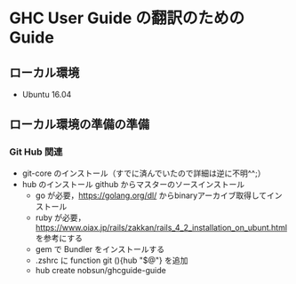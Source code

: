 # GHC User Guide の翻訳のための Guide

## ローカル環境

- Ubuntu 16.04

## ローカル環境の準備の準備

### Git Hub 関連

- git-core のインストール（すでに済んでいたので詳細は逆に不明^^;）
- hub のインストール github からマスターのソースインストール
    - go が必要，https://golang.org/dl/ からbinaryアーカイブ取得してインストール
	- ruby が必要，https://www.oiax.jp/rails/zakkan/rails_4_2_installation_on_ubunt.html を参考にする
    - gem で Bundler をインストールする
    - .zshrc に function git (){hub "$@"} を追加
	- hub create nobsun/ghcguide-guide


